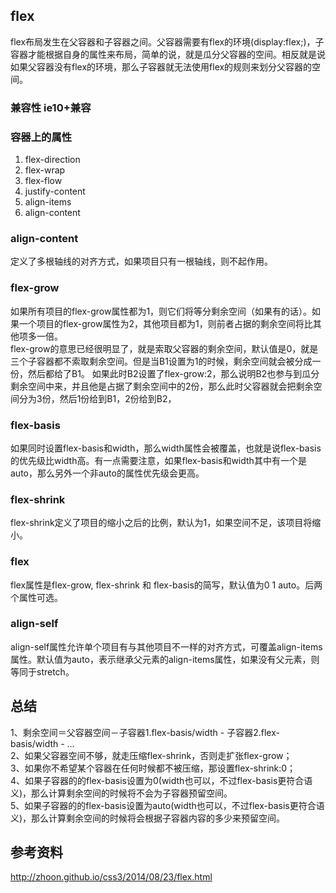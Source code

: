 ## flex
flex布局发生在父容器和子容器之间。父容器需要有flex的环境(display:flex;)，子容器才能根据自身的属性来布局，简单的说，就是瓜分父容器的空间。相反就是说如果父容器没有flex的环境，那么子容器就无法使用flex的规则来划分父容器的空间。  
### 兼容性 ie10+兼容  
### 容器上的属性
1. flex-direction  
2. flex-wrap  
3. flex-flow  
4. justify-content  
5. align-items  
6. align-content  

### align-content
定义了多根轴线的对齐方式，如果项目只有一根轴线，则不起作用。
### flex-grow
如果所有项目的flex-grow属性都为1，则它们将等分剩余空间（如果有的话）。如果一个项目的flex-grow属性为2，其他项目都为1，则前者占据的剩余空间将比其他项多一倍。  
flex-grow的意思已经很明显了，就是索取父容器的剩余空间，默认值是0，就是三个子容器都不索取剩余空间。但是当B1设置为1的时候，剩余空间就会被分成一份，然后都给了B1。 如果此时B2设置了flex-grow:2，那么说明B2也参与到瓜分剩余空间中来，并且他是占据了剩余空间中的2份，那么此时父容器就会把剩余空间分为3份，然后1份给到B1，2份给到B2，  
### flex-basis
如果同时设置flex-basis和width，那么width属性会被覆盖，也就是说flex-basis的优先级比width高。有一点需要注意，如果flex-basis和width其中有一个是auto，那么另外一个非auto的属性优先级会更高。  
### flex-shrink
flex-shrink定义了项目的缩小之后的比例，默认为1，如果空间不足，该项目将缩小。 
### flex
flex属性是flex-grow, flex-shrink 和 flex-basis的简写，默认值为0 1 auto。后两个属性可选。
### align-self
align-self属性允许单个项目有与其他项目不一样的对齐方式，可覆盖align-items属性。默认值为auto，表示继承父元素的align-items属性，如果没有父元素，则等同于stretch。  

## 总结
1、剩余空间＝父容器空间－子容器1.flex-basis/width - 子容器2.flex-basis/width - …  
2、如果父容器空间不够，就走压缩flex-shrink，否则走扩张flex-grow；  
3、如果你不希望某个容器在任何时候都不被压缩，那设置flex-shrink:0；  
4、如果子容器的的flex-basis设置为0(width也可以，不过flex-basis更符合语义)，那么计算剩余空间的时候将不会为子容器预留空间。  
5、如果子容器的的flex-basis设置为auto(width也可以，不过flex-basis更符合语义)，那么计算剩余空间的时候将会根据子容器内容的多少来预留空间。  

## 参考资料
http://zhoon.github.io/css3/2014/08/23/flex.html